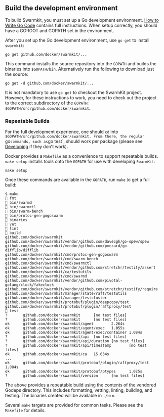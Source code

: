 ## Build the development environment

To build Swarmkit, you must set up a Go development environment.
[How to Write Go Code](https://golang.org/doc/code.html) contains full instructions.
When setup correctly, you should have a GOROOT and GOPATH set in the environment.

After you set up the Go development environment, use `go get` to install `swarmkit`:

	go get github.com/docker/swarmkit/...

This command installs the source repository into the `GOPATH` and builds the
binaries into `$GOPATH/bin`. Alternatively run the following to download just
the source:

	go get -d github.com/docker/swarmkit/...

It is not mandatory to use `go get` to checkout the SwarmKit project. However,
for these instructions to work, you need to check out the project to the
correct subdirectory of the `GOPATH`: `$GOPATH/src/github.com/docker/swarmkit`.

### Repeatable Builds

For the full development experience, one should `cd` into
`$GOPATH/src/github.com/docker/swarmkit. From there, the regular `go`
commands, such as `go test`, should work per package (please see
[Developing](#developing) if they don't work).

Docker provides a `Makefile` as a convenience to support repeatable builds.
`make setup` installs tools onto the `GOPATH` for use with developing
`SwarmKit`:

	make setup

Once these commands are available in the `GOPATH`, run `make` to get a full
build:

	$ make
	🐳 fmt
	🐳 bin/swarmd
	🐳 bin/swarmctl
	🐳 bin/swarm-bench
	🐳 bin/protoc-gen-gogoswarm
	🐳 binaries
	🐳 vet
	🐳 lint
	🐳 build
	github.com/docker/swarmkit
	github.com/docker/swarmkit/vendor/github.com/davecgh/go-spew/spew
	github.com/docker/swarmkit/vendor/github.com/pmezard/go-difflib/difflib
	github.com/docker/swarmkit/cmd/protoc-gen-gogoswarm
	github.com/docker/swarmkit/cmd/swarm-bench
	github.com/docker/swarmkit/cmd/swarmctl
	github.com/docker/swarmkit/vendor/github.com/stretchr/testify/assert
	github.com/docker/swarmkit/ca/testutils
	github.com/docker/swarmkit/cmd/swarmd
	github.com/docker/swarmkit/vendor/github.com/pivotal-golang/clock/fakeclock
	github.com/docker/swarmkit/vendor/github.com/stretchr/testify/require
	github.com/docker/swarmkit/manager/state/raft/testutils
	github.com/docker/swarmkit/manager/testcluster
	github.com/docker/swarmkit/protobuf/plugin/deepcopy/test
	github.com/docker/swarmkit/protobuf/plugin/raftproxy/test
	🐳 test
	?       github.com/docker/swarmkit      [no test files]
	?       github.com/docker/swarmkit      [no test files]
	ok      github.com/docker/swarmkit/agent        2.264s
	ok      github.com/docker/swarmkit/agent/exec   1.055s
	ok      github.com/docker/swarmkit/agent/exec/container 1.094s
	?       github.com/docker/swarmkit/api  [no test files]
	?       github.com/docker/swarmkit/api/duration [no test files]
	?       github.com/docker/swarmkit/api/timestamp        [no test files]
	ok      github.com/docker/swarmkit/ca   15.634s
	...
	ok      github.com/docker/swarmkit/protobuf/plugin/raftproxy/test       1.084s
	ok      github.com/docker/swarmkit/protobuf/ptypes      1.025s
	?       github.com/docker/swarmkit/version      [no test files]

The above provides a repeatable build using the contents of the vendored
Godeps directory. This includes formatting, vetting, linting, building,
and testing. The binaries created will be available in `./bin`.

Several `make` targets are provided for common tasks. Please see the `Makefile`
for details.

